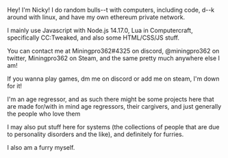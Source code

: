 Hey! I'm Nicky! I do random bulls--t with computers, including code, d--k around with linux, and have my own ethereum private network.

I mainly use Javascript with Node.js 14.17.0, Lua in Computercraft, specifically CC:Tweaked, and also some HTML/CSS/JS stuff.

You can contact me at Miningpro362#4325 on discord, @miningpro362 on twitter, Miningpro362 on Steam, and the same pretty much anywhere else I am!

If you wanna play games, dm me on discord or add me on steam, I'm down for it!

I'm an age regressor, and as such there might be some projects here that are made for/with in mind age regressors, their cargivers, and just generally the people who love them

I may also put stuff here for systems (the collections of people that are due to personality disorders and the like), and definitely for furries.

I also am a furry myself.
